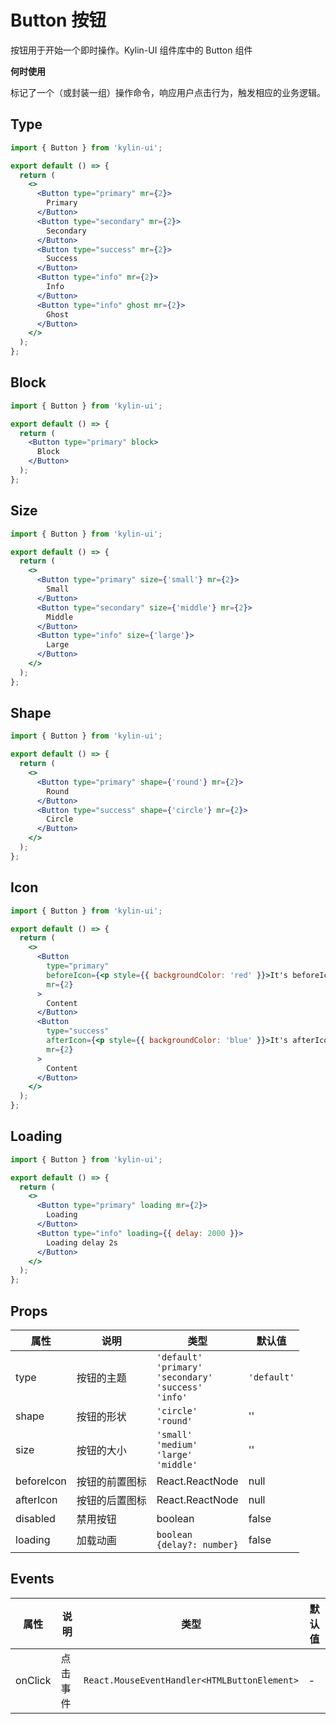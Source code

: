 # Button 按钮

按钮用于开始一个即时操作。Kylin-UI 组件库中的 Button 组件

**何时使用**

标记了一个（或封装一组）操作命令，响应用户点击行为，触发相应的业务逻辑。

## Type

```jsx
import { Button } from 'kylin-ui';

export default () => {
  return (
    <>
      <Button type="primary" mr={2}>
        Primary
      </Button>
      <Button type="secondary" mr={2}>
        Secondary
      </Button>
      <Button type="success" mr={2}>
        Success
      </Button>
      <Button type="info" mr={2}>
        Info
      </Button>
      <Button type="info" ghost mr={2}>
        Ghost
      </Button>
    </>
  );
};
```

## Block

```jsx
import { Button } from 'kylin-ui';

export default () => {
  return (
    <Button type="primary" block>
      Block
    </Button>
  );
};
```

## Size

```jsx
import { Button } from 'kylin-ui';

export default () => {
  return (
    <>
      <Button type="primary" size={'small'} mr={2}>
        Small
      </Button>
      <Button type="secondary" size={'middle'} mr={2}>
        Middle
      </Button>
      <Button type="info" size={'large'}>
        Large
      </Button>
    </>
  );
};
```

## Shape

```jsx
import { Button } from 'kylin-ui';

export default () => {
  return (
    <>
      <Button type="primary" shape={'round'} mr={2}>
        Round
      </Button>
      <Button type="success" shape={'circle'} mr={2}>
        Circle
      </Button>
    </>
  );
};
```

## Icon

```jsx
import { Button } from 'kylin-ui';

export default () => {
  return (
    <>
      <Button
        type="primary"
        beforeIcon={<p style={{ backgroundColor: 'red' }}>It's beforeIcon</p>}
        mr={2}
      >
        Content
      </Button>
      <Button
        type="success"
        afterIcon={<p style={{ backgroundColor: 'blue' }}>It's afterIcon</p>}
        mr={2}
      >
        Content
      </Button>
    </>
  );
};
```

## Loading

```jsx
import { Button } from 'kylin-ui';

export default () => {
  return (
    <>
      <Button type="primary" loading mr={2}>
        Loading
      </Button>
      <Button type="info" loading={{ delay: 2000 }}>
        Loading delay 2s
      </Button>
    </>
  );
};
```

## Props

| 属性       | 说明           | 类型                                                                   | 默认值      |
| ---------- | -------------- | ---------------------------------------------------------------------- | ----------- |
| type       | 按钮的主题     | `'default'`<br>`'primary'`<br>`'secondary'`<br>`'success'`<br>`'info'` | `'default'` |
| shape      | 按钮的形状     | `'circle'`<br>`'round'`                                                | ''          |
| size       | 按钮的大小     | `'small'`<br>`'medium'`<br>`'large'`<br>`'middle'`                     | ''          |
| beforeIcon | 按钮的前置图标 | React.ReactNode                                                        | null        |
| afterIcon  | 按钮的后置图标 | React.ReactNode                                                        | null        |
| disabled   | 禁用按钮       | boolean                                                                | false       |
| loading    | 加载动画       | `boolean`<br>`{delay?: number}`                                        | false       |

## Events

| 属性    | 说明     | 类型                                         | 默认值 |
| ------- | -------- | -------------------------------------------- | ------ |
| onClick | 点击事件 | `React.MouseEventHandler<HTMLButtonElement>` | -      |

